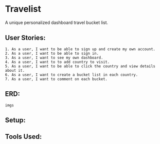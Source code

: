 # Travelist
A unique personalized dashboard travel bucket list.


## User Stories:
    1. As a user, I want to be able to sign up and create my own account.
    2. As a user, I want to be able to sign in.
    3. As a user, I want to see my own dashboard.
    4. As a user, I want to to add country to visit.
    5. As a user, I want to be able to click the country and view details about it.
    6. As a user, I want to create a bucket list in each country.
    7. As a user, I want to comment on each bucket.
    

## ERD:
    imgs

## Setup:

## Tools Used:



